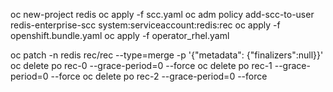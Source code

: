 oc new-project redis
oc apply -f scc.yaml
oc adm policy add-scc-to-user redis-enterprise-scc system:serviceaccount:redis:rec
oc apply -f openshift.bundle.yaml
oc apply -f operator_rhel.yaml 


oc patch -n redis rec/rec --type=merge -p '{"metadata": {"finalizers":null}}'
oc delete po rec-0 --grace-period=0 --force
oc delete po rec-1 --grace-period=0 --force
oc delete po rec-2 --grace-period=0 --force

